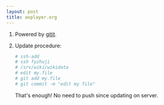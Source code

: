 ```yaml
---
layout: post
title: avplayer.org
---
```


1. Powered by [gitit](https://github.com/jgm/gitit).
2. Update procedure:

   ```bash
   # ssh-add
   # ssh fyzhuji
   # /srv/wiki/wikidata
   # edit my.file
   # git add my.file
   # git commit -m "edit my file"
   ```

   That's enough! No need to push since updating on server.

